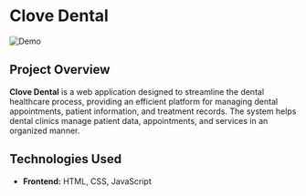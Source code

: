 # Clove Dental
![Demo](./demo-ezgif.com-video-to-gif-converter.gif)

## Project Overview

**Clove Dental** is a web application designed to streamline the dental healthcare process, providing an efficient platform for managing dental appointments, patient information, and treatment records. The system helps dental clinics manage patient data, appointments, and services in an organized manner.

## Technologies Used
- **Frontend:** HTML, CSS, JavaScript
